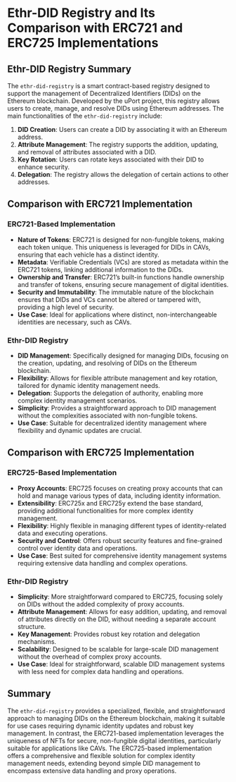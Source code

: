 
# Ethr-DID Registry and Its Comparison with ERC721 and ERC725 Implementations

## Ethr-DID Registry Summary
The `ethr-did-registry` is a smart contract-based registry designed to support the management of Decentralized Identifiers (DIDs) on the Ethereum blockchain. Developed by the uPort project, this registry allows users to create, manage, and resolve DIDs using Ethereum addresses. The main functionalities of the `ethr-did-registry` include:

1. **DID Creation**: Users can create a DID by associating it with an Ethereum address.
2. **Attribute Management**: The registry supports the addition, updating, and removal of attributes associated with a DID.
3. **Key Rotation**: Users can rotate keys associated with their DID to enhance security.
4. **Delegation**: The registry allows the delegation of certain actions to other addresses.

## Comparison with ERC721 Implementation

### ERC721-Based Implementation
- **Nature of Tokens**: ERC721 is designed for non-fungible tokens, making each token unique. This uniqueness is leveraged for DIDs in CAVs, ensuring that each vehicle has a distinct identity.
- **Metadata**: Verifiable Credentials (VCs) are stored as metadata within the ERC721 tokens, linking additional information to the DIDs.
- **Ownership and Transfer**: ERC721’s built-in functions handle ownership and transfer of tokens, ensuring secure management of digital identities.
- **Security and Immutability**: The immutable nature of the blockchain ensures that DIDs and VCs cannot be altered or tampered with, providing a high level of security.
- **Use Case**: Ideal for applications where distinct, non-interchangeable identities are necessary, such as CAVs.

### Ethr-DID Registry
- **DID Management**: Specifically designed for managing DIDs, focusing on the creation, updating, and resolving of DIDs on the Ethereum blockchain.
- **Flexibility**: Allows for flexible attribute management and key rotation, tailored for dynamic identity management needs.
- **Delegation**: Supports the delegation of authority, enabling more complex identity management scenarios.
- **Simplicity**: Provides a straightforward approach to DID management without the complexities associated with non-fungible tokens.
- **Use Case**: Suitable for decentralized identity management where flexibility and dynamic updates are crucial.

## Comparison with ERC725 Implementation

### ERC725-Based Implementation
- **Proxy Accounts**: ERC725 focuses on creating proxy accounts that can hold and manage various types of data, including identity information.
- **Extensibility**: ERC725x and ERC725y extend the base standard, providing additional functionalities for more complex identity management.
- **Flexibility**: Highly flexible in managing different types of identity-related data and executing operations.
- **Security and Control**: Offers robust security features and fine-grained control over identity data and operations.
- **Use Case**: Best suited for comprehensive identity management systems requiring extensive data handling and complex operations.

### Ethr-DID Registry
- **Simplicity**: More straightforward compared to ERC725, focusing solely on DIDs without the added complexity of proxy accounts.
- **Attribute Management**: Allows for easy addition, updating, and removal of attributes directly on the DID, without needing a separate account structure.
- **Key Management**: Provides robust key rotation and delegation mechanisms.
- **Scalability**: Designed to be scalable for large-scale DID management without the overhead of complex proxy accounts.
- **Use Case**: Ideal for straightforward, scalable DID management systems with less need for complex data handling and operations.

## Summary
The `ethr-did-registry` provides a specialized, flexible, and straightforward approach to managing DIDs on the Ethereum blockchain, making it suitable for use cases requiring dynamic identity updates and robust key management. In contrast, the ERC721-based implementation leverages the uniqueness of NFTs for secure, non-fungible digital identities, particularly suitable for applications like CAVs. The ERC725-based implementation offers a comprehensive and flexible solution for complex identity management needs, extending beyond simple DID management to encompass extensive data handling and proxy operations.


